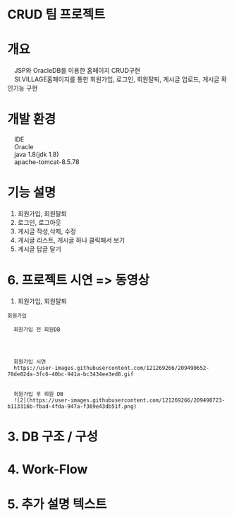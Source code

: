 
# CRUD 팀 프로젝트
# 개요
&nbsp;&nbsp;&nbsp;  JSP와 OracleDB를 이용한 홈페이지 CRUD구현<br>
&nbsp;&nbsp;&nbsp;  SI.VILLAGE홈페이지를 통한 회원가입, 로그인, 회원탈퇴, 게시글 업로드, 게시글 확인기능 구현<br>

# 개발 환경
&nbsp;&nbsp;&nbsp;  IDE<br>
&nbsp;&nbsp;&nbsp;  Oracle<br>
&nbsp;&nbsp;&nbsp;  java 1.8(jdk 1.8)<br>
&nbsp;&nbsp;&nbsp;  apache-tomcat-8.5.78<br>
  
# 기능 설명
  1. 회원가입, 회원탈퇴
  2. 로그인, 로그아웃
  3. 게시글 작성,삭제, 수정
  4. 게시글 리스트, 게시글 하나 클릭해서 보기
  5. 게시글 답글 달기
  
# 6. 프로젝트 시연 => 동영상
  1. 회원가입, 회원탈퇴
    
    회원가입
    
      회원가입 전 회원DB
      


      
      회원가입 시연
      https://user-images.githubusercontent.com/121269266/209490652-78de82da-3fc6-40bc-941a-bc3434ee3ed8.gif
      
      
      회원가입 후 회원 DB
      ![2](https://user-images.githubusercontent.com/121269266/209490723-b113316b-fbad-4fda-947a-f369e43db51f.png)


  
# 3. DB 구조 / 구성
# 4. Work-Flow
# 5. 추가 설명 텍스트

